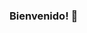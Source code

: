 ### Bienvenido! 👋

<!--
**italo-lobo/italo-lobo** is a ✨ _special_ ✨ repository because its `README.md` (this file) appears on your GitHub profile.

- 🔭 Me encuentro trabajando en C# y JavaScript.
- 🌱 Estoy aprendiendo React.JS
- 👯 En busqueda de mi primera experiencia en el mundo IT
- 📫 Ponte en contacto: italolobotorres@gmail.com
-->
